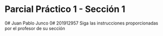 # Parcial Práctico 1 - Sección 1
0# Juan Pablo Junco
0# 201912957 
Siga las instrucciones proporcionadas por el profesor de su sección

